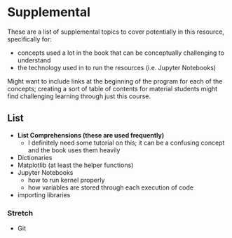 # Supplemental

These are a list of supplemental topics to cover potentially in this resource, specifically for:

* concepts used a lot in the book that can be conceptually challenging to understand
* the technology used in to run the resources (i.e. Jupyter Notebooks)

Might want to include links at the beginning of the program for each of the concepts; creating a sort of table of contents for material students might find challenging learning through just this course.

## List

* **List Comprehensions (these are used frequently)**
  * I definitely need some tutorial on this; it can be a confusing concept and the book uses them heavily
* Dictionaries
* Matplotlib (at least the helper functions)
* Jupyter Notebooks
  * how to run kernel properly
  * how variables are stored through each execution of code
* importing libraries

### Stretch

* Git